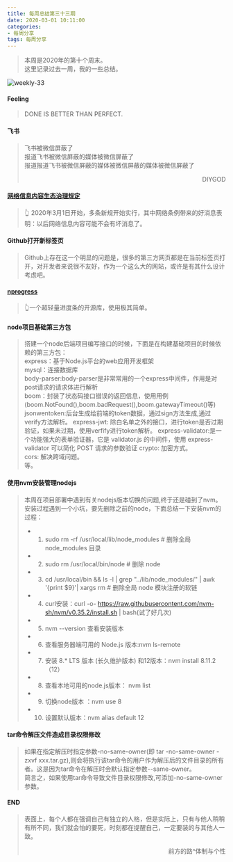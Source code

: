 ```yaml
---
title: 每周总结第三十三期
date: 2020-03-01 10:11:00
categories:
- 每周分享
tags: 每周分享
---
```

> 本周是2020年的第十个周末。    
> 这里记录过去一周，我的一些总结。

![weekly-33](http://img.liugezhou.online/blog/weekly33.jpg)

<!--more-->

#### Feeling
> DONE IS BETTER THAN PERFECT.

#### 飞书
> 飞书被微信屏蔽了  
> 报道飞书被微信屏蔽的媒体被微信屏蔽了  
> 报道报道飞书被微信屏蔽的媒体被微信屏蔽的媒体被微信屏蔽了      
> <p align="right">DIYGOD</p>

#### [网络信息内容生态治理规定](http://www.cac.gov.cn/2019-12/20/c_1578375159509309.htm)
> 👆 2020年3月1日开始，多条新规开始实行，其中网络条例带来的好消息表明：以后网络信息内容可能不会有坏消息了。

#### Github打开新标签页
> Github上存在这一个明显的问题是，很多的第三方网页都是在当前标签页打开，对开发者来说很不友好，作为一个这么大的网站，或许是有其什么设计考虑吧。

#### [nprogress](https://github.com/rstacruz/nprogress)
> 👆一个超轻量进度条的开源库，使用极其简单。

#### node项目基础第三方包
> 搭建一个node后端项目编写接口的时候，下面是在构建基础项目的时候依赖的第三方包：        
> express：基于Node.js平台的web应用开发框架     
> mysql：连接数据库     
> body-parser:body-parser是非常常用的一个express中间件，作用是对post请求的请求体进行解析    
> boom：封装了状态码接口错误的返回信息，使用用例(boom.NotFound(),boom.badRequest(),boom.gatewayTimeout()等)    
> jsonwentoken:后台生成给前端的token数据，通过sign方法生成,通过verify方法解析。
> express-jwt: 除白名单之外的接口，进行token是否过期验证，如果未过期，使用verfify进行token解析。 
> express-validator:是一个功能强大的表单验证器，它是 validator.js 的中间件，使用 express-validator 可以简化 POST 请求的参数验证
> crypto: 加密方式。    
> cors: 解决跨域问题。  
> 等。

#### 使用nvm安装管理nodejs
> 本周在项目部署中遇到有关nodejs版本切换的问题,终于还是碰到了nvm。    
> 安装过程遇到一个小坑，要先删除之前的node，下面总结一下安装nvm的过程：   
> + 1. sudo rm -rf /usr/local/lib/node_modules # 删除全局 node_modules 目录      
> + 2. sudo rm /usr/local/bin/node  # 删除 node     
> + 3. cd /usr/local/bin && ls -l | grep "../lib/node_modules/" | awk '{print $9}'| xargs rm    # 删除全局 node 模块注册的软链  
> + 4. curl安装：curl -o- https://raw.githubusercontent.com/nvm-sh/nvm/v0.35.2/install.sh | bash(试了好几次)    
> + 5. nvm --version 查看安装版本       
> + 6. 查看服务器端可用的 Node.js 版本:nvm ls-remote    
> + 7. 安装 8.* LTS 版本 (长久维护版本) 和12版本：nvm install 8.11.2 （12）   
> + 8. 查看本地可用的node.js版本： nvm list 
> + 9. 切换node版本 ：nvm use 8   
> + 10. 设置默认版本：nvm alias default 12

#### tar命令解压文件造成目录权限修改
> 如果在指定解压时指定参数-no-same-owner(即 tar -no-same-owner -zxvf xxx.tar.gz),则会将执行该tar命令的用户作为解压后的文件目录的所有者。这是因为tar命令在解压时会默认指定参数--same-owner。     
> 简言之，如果使用tar命令导致文件目录权限修改,可添加-no-same-owner参数。

#### END
> 表面上，每个人都在强调自己有独立的人格，但是实际上，只有与他人稍稍有所不同，我们就会怕的要死，时刻都在提醒自己，一定要装的与其他人一致。  
> <p align="right">前方的路^体制与个性</p>